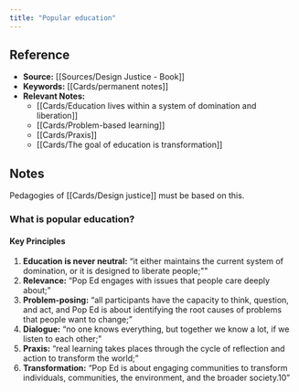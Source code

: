 ```yaml
---
title: "Popular education"
---
```

## Reference
- **Source:** [[Sources/Design Justice - Book]]
- **Keywords:** [[Cards/permanent notes]]
- **Relevant Notes:** 
	- [[Cards/Education lives within a system of domination and liberation]]
	- [[Cards/Problem-based learning]]
	- [[Cards/Praxis]]
	- [[Cards/The goal of education is transformation]]
## Notes
Pedagogies of [[Cards/Design justice]] must be based on this.
### What is popular education?
#### Key Principles
1. **Education is never neutral:** “it either maintains the current system of domination, or it is designed to liberate people;""
2. **Relevance:** “Pop Ed engages with issues that people care deeply about;”
3. **Problem-posing:** “all participants have the capacity to think, question, and act, and Pop Ed is about identifying the root causes of problems that people want to change;”
4. **Dialogue:** “no one knows everything, but together we know a lot, if we listen to each other;”
5. **Praxis:** “real learning takes places through the cycle of reflection and action to transform the world;”
6. **Transformation:** “Pop Ed is about engaging communities to transform individuals, communities, the environment, and the broader society.10”